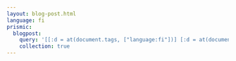 ```yaml
---
layout: blog-post.html
language: fi
prismic:
  blogpost:
    query: '[[:d = at(document.tags, ["language:fi"])] [:d = at(document.type, "blog")]]'
    collection: true
---
```

